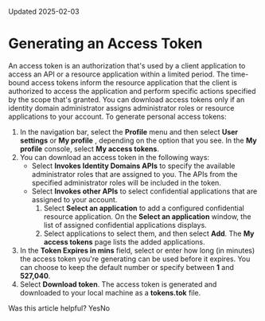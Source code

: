 Updated 2025-02-03
# Generating an Access Token
An access token is an authorization that's used by a client application to access an API or a resource application within a limited period.
The time-bound access tokens inform the resource application that the client is authorized to access the application and perform specific actions specified by the scope that's granted.
You can download access tokens only if an identity domain administrator assigns administrator roles or resource applications to your account.
To generate personal access tokens:
  1. In the navigation bar, select the **Profile** menu and then select **User settings** or **My profile** , depending on the option that you see. In the **My profile** console, select **My access tokens**.
  2. You can download an access token in the following ways:
     * Select **Invokes Identity Domains APIs** to specify the available administrator roles that are assigned to you. The APIs from the specified administrator roles will be included in the token.
     * Select **Invokes other APIs** to select confidential applications that are assigned to your account.
       1. Select **Select an application** to add a configured confidential resource application. On the **Select an application** window, the list of assigned confidential applications displays.
       2. Select applications to select them, and then select **Add**. The **My access tokens** page lists the added applications.
  3. In the **Token Expires in mins** field, select or enter how long (in minutes) the access token you're generating can be used before it expires. You can choose to keep the default number or specify between **1** and **527,040**.
  4. Select **Download token**. The access token is generated and downloaded to your local machine as a **tokens.tok** file.


Was this article helpful?
YesNo


